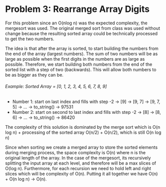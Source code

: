# Problem 3: Rearrange Array Digits

For this problem since an O(nlog n) was the expected complexity, the mergesort was used. The original merged sort from class was used without change because the resulting sorted array could be technically processed to get the two numbers.

The idea is that after the array is sorted, to start building the numbers from the end of the array (largest numbers). The sum of two numbers will be as large as possible when the first digits in the numbers are as large as possible. Therefore, we start building both numbers from the end of the sorted list with a step of two (backwards). This will allow both numbers to be as bigger as they can be.

###### Example: Sorted Array = [0, 1, 2, 3, 4, 5, 6, 7, 8, 9]
- Number 1: start on last index and fills with step -2 -> [9] -> [9, 7] -> [9, 7, 5] -> ... -> to_string() -> 97531
- Number 2: start on second to last index and fills with step -2 -> [8] -> [8, 6] -> ... -> to_string() -> 86420

The complexity of this solution is dominated by the merge sort which is O(n log n) + processing of the sorted array O(n/2) + O(n/2), which is still O(n log n)

Since when sorting we create a merged array to store the sorted elements during merging process, the space complexity is O(n) where n is the original length of the array. In the case of the mergesort, its recursively splitting the input array at each level, and therefore will be a max slices of O(log n). Furthermore, for each recursion we need to hold left and right slices which will be complexity of O(n). Putting it all together we have O(n) + O(n log n) -> O(n).